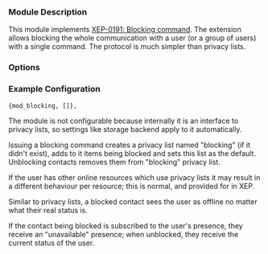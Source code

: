 ### Module Description
This module implements [XEP-0191: Blocking command](http://xmpp.org/extensions/xep-0191.html).
The extension allows blocking the whole communication with a user (or a group of users) with a single command. 
The protocol is much simpler than privacy lists.

### Options

### Example Configuration
```
{mod_blocking, []},
```

The module is not configurable because internally it is an interface to privacy lists, so settings like storage backend apply to it automatically.

Issuing a blocking command creates a privacy list named "blocking" (if it didn't exist), adds to it items being blocked and sets this list as the default.
Unblocking contacts removes them from "blocking" privacy list.

If the user has other online resources which use privacy lists it may result in a different behaviour per resource; this is normal, and provided for in XEP.

Similar to privacy lists, a blocked contact sees the user as offline no matter what their real status is.

If the contact being blocked is subscribed to the user's presence, they receive an "unavailable" presence; when unblocked, they receive the current status of the user.
